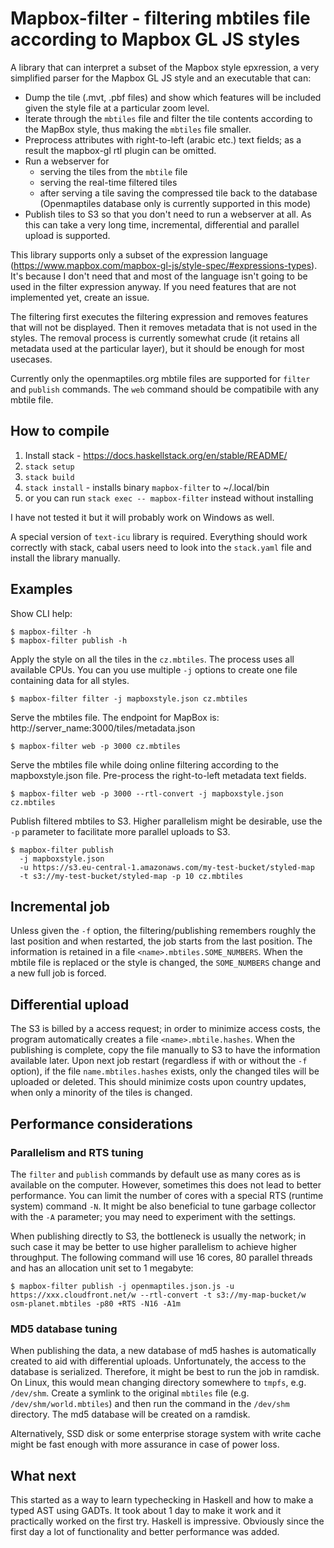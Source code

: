 # Mapbox-filter - filtering mbtiles file according to Mapbox GL JS styles

A library that can interpret a subset of the Mapbox style epxression, a very simplified
parser for the Mapbox GL JS style and an executable that can:

- Dump the tile (.mvt, .pbf files) and show which features will be included given the style file at a particular zoom level.
- Iterate through the `mbtiles` file and filter the tile contents according to the MapBox style, thus making the `mbtiles` file smaller.
- Preprocess attributes with right-to-left (arabic etc.) text fields; as a result the
  mapbox-gl rtl plugin can be omitted.
- Run a webserver for
  * serving the tiles from the `mbtile` file
  * serving the real-time filtered tiles
  * after serving a tile saving the compressed tile back to the database (Openmaptiles database only is currently supported in this mode)
- Publish tiles to S3 so that you don't need to run a webserver at all. As this can
  take a very long time, incremental, differential and parallel upload is supported.

This library supports only a subset of the expression language (https://www.mapbox.com/mapbox-gl-js/style-spec/#expressions-types).
It's because I don't need that and most of the language isn't going to be used in the filter expression anyway. If you need
features that are not implemented yet, create an issue.

The filtering first executes the filtering expression and removes features that will not
be displayed. Then it removes metadata that is not used in the styles. The removal
process is currently somewhat crude (it retains all metadata used at the particular layer),
but it should be enough for most usecases.

Currently only the openmaptiles.org mbtile files are supported for `filter` and `publish` commands.
The `web` command should be compatibile with any mbtile file.

## How to compile

1. Install stack - https://docs.haskellstack.org/en/stable/README/
2. `stack setup`
3. `stack build`
4. `stack install` - installs binary `mapbox-filter` to ~/.local/bin
5. or you can run `stack exec -- mapbox-filter` instead without installing

I have not tested it but it will probably work on Windows as well.

A special version of `text-icu` library is required. Everything should work correctly
with stack, cabal users need to look into the `stack.yaml` file and install the library
manually.

## Examples

Show CLI help:
```
$ mapbox-filter -h
$ mapbox-filter publish -h
```

Apply the style on all the tiles in the `cz.mbtiles`. The process uses all available CPUs.
You can you use multiple `-j` options to create one file containing data for all styles.
```
$ mapbox-filter filter -j mapboxstyle.json cz.mbtiles
```

Serve the mbtiles file. The endpoint for MapBox is: http://server_name:3000/tiles/metadata.json
```
$ mapbox-filter web -p 3000 cz.mbtiles
```

Serve the mbtiles file while doing online filtering according to the mapboxstyle.json file.
Pre-process the right-to-left metadata text fields.
```
$ mapbox-filter web -p 3000 --rtl-convert -j mapboxstyle.json cz.mbtiles
```

Publish filtered mbtiles to S3. Higher parallelism might be desirable, use the `-p`
parameter to facilitate more parallel uploads to S3.
```
$ mapbox-filter publish 
  -j mapboxstyle.json
  -u https://s3.eu-central-1.amazonaws.com/my-test-bucket/styled-map
  -t s3://my-test-bucket/styled-map -p 10 cz.mbtiles
```

## Incremental job

Unless given the `-f` option, the filtering/publishing remembers roughly the last position
and when restarted, the job starts from the last position. The information is retained in a file
`<name>.mbtiles.SOME_NUMBERS`. When the mbtile file is replaced or the style is changed,
the `SOME_NUMBERS` change and a new full job is forced.

## Differential upload

The S3 is billed by a access request; in order to minimize access costs, the program
automatically creates a file `<name>.mbtile.hashes`. When the publishing is complete, copy
the file manually to S3 to have the information available later. 
Upon next job restart (regardless if with or without the `-f` option),
if the file `name.mbtiles.hashes` exists, only the changed tiles will be uploaded or deleted. 
This should minimize costs upon country updates, when only a minority of the tiles is changed.

## Performance considerations

### Parallelism and RTS tuning

The `filter` and `publish` commands by default use as many cores as is available on the computer.
However, sometimes this does not lead to better performance. You can limit the number of cores
with a special RTS (runtime system) command `-N`. It might be also beneficial to tune garbage 
collector with the `-A` parameter; you may need to experiment with the settings.

When publishing directly to S3, the bottleneck is usually the network; in such case it may be
better to use higher parallelism to achieve higher throughput. The following command
will use 16 cores, 80 parallel threads and has an allocation unit set to 1 megabyte:

```
$ mapbox-filter publish -j openmaptiles.json.js -u https://xxx.cloudfront.net/w --rtl-convert -t s3://my-map-bucket/w osm-planet.mbtiles -p80 +RTS -N16 -A1m
```

### MD5 database tuning

When publishing the data, a new database of md5 hashes is automatically created to aid with
differential uploads. Unfortunately, the access to the database is serialized. Therefore,
it might be best to run the job in ramdisk. On Linux, this would mean changing directory
somewhere to `tmpfs`, e.g. `/dev/shm`. Create a symlink to the original `mbtiles` file
(e.g. `/dev/shm/world.mbtiles`) and then run the command in the `/dev/shm` directory.
The md5 database will be created on a ramdisk.

Alternatively, SSD disk or some enterprise storage system with write cache
might be fast enough with more assurance in case of power loss. 

## What next

This started as a way to learn typechecking in Haskell and how to make a typed AST using GADTs.
It took about 1 day to make it work and it practically worked on the first try. Haskell is impressive.
Obviously since the first day a lot of functionality and better performance was added.

